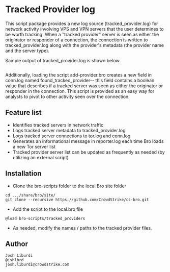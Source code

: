 Tracked Provider log
================

This script package provides a new log source (tracked_provider.log) for network activity involving VPS and VPN servers that the user determines to be worth tracking. When a "tracked provider" server is seen as either the originator or responder of a connection, the connection is written to tracked_provider.log along with the provider's metadata (the provider name and the server type).

Sample output of tracked_provider.log is shown below:
```
```

Additionally, loading the script add-provider.bro creates a new field in conn.log named found_tracked_provider-- this field contains a boolean value that describes if a tracked server was seen as either the originator or responder in the connection. This script is provided as an easy way for analysts to pivot to other activity seen over the connection.


Feature list
---
* Identifies tracked servers in network traffic
* Logs tracked server metadata to tracked_provider.log
* Logs tracked server connections to tor.log and conn.log
* Generates an informational message in reporter.log each time Bro loads a new Tor server list
* Tracked provider server list can be updated as frequently as needed (by utilizing an external script)

Installation
---
* Clone the bro-scripts folder to the local Bro site folder
```
cd .../share/bro/site/
git clone --recursive https://github.com/CrowdStrike/cs-bro.git
```
* Add the script to the local.bro file 
```
@load bro-scripts/tracked_providers
```
* As needed, modify the names / paths to the tracked provider files. 

Author
---
```
Josh Liburdi
@jshlbrd
josh.liburdi@crowdstrike.com
```

